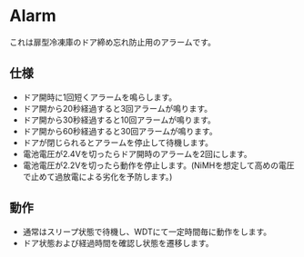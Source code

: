 # Alarm

これは扉型冷凍庫のドア締め忘れ防止用のアラームです。

## 仕様

- ドア開時に1回短くアラームを鳴らします。
- ドア開から20秒経過すると3回アラームが鳴ります。
- ドア開から30秒経過すると10回アラームが鳴ります。
- ドア開から60秒経過すると30回アラームが鳴ります。
- ドアが閉じられるとアラームを停止して待機します。
- 電池電圧が2.4Vを切ったらドア開時のアラームを2回にします。
- 電池電圧が2.2Vを切ったら動作を停止します。(NiMHを想定して高めの電圧で止めて過放電による劣化を予防します。)

## 動作

- 通常はスリープ状態で待機し、WDTにて一定時間毎に動作をします。
- ドア状態および経過時間を確認し状態を遷移します。


